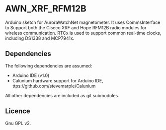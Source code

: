 # AWN_XRF_RFM12B

Arduino sketch for AuroraWatchNet magnetometer. It uses CommsInterface to Support both the Ciseco
XRF and Hope RFM12B radio modules for wireless communication. RTCx is used to support common 
real-time clocks, including DS1338 and MCP7941x.

## Dependencies

The following dependencies are assumed:
  * Arduino IDE (v1.0)
  * Calunium hardware support for Arduino IDE, ttps://github.com/stevemarple/Calunium

All other dependencies are included as git submodules.

## Licence

Gnu GPL v2.
